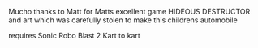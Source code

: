 Mucho thanks to Matt for Matts excellent game HIDEOUS DESTRUCTOR and art which was carefully stolen to make this childrens automobile

requires Sonic Robo Blast 2 Kart to kart
